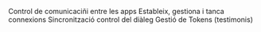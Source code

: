 Control de comunicaciñi entre les apps
	Estableix, gestiona i tanca connexions 
	Sincronització 
	control del diàleg
	Gestió de Tokens (testimonis)